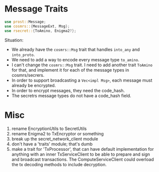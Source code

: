 # Message Traits

```rust
use prost::Message;
use cosmrs::{MessageExt, Msg};
use rsecret::{ToAmino, Enigma2?};
```

Situation:

- We already have the `cosmrs::Msg` trait that handles `into_any` and `into_proto`.
- We need to add a way to encode every message type `to_amino`.
- I can't change the `cosmrs::Msg` trait. I need to add another trait `ToAmino` for that, and implement it for each of the message types in cosmrs/secrers.
- In order to support broadcasting a `Vec<impl Msg>`, each message must already be encrypted.
- In order to encrypt messages, they need the code_hash.
- The secretrs message types do not have a code_hash field.

# Misc

1. rename EncryptionUtils to SecretUtils
2. rename Enigma2 to TxEncryptor or something
3. break up the secret_network_client module
4. don't have a 'traits' module; that's dumb
5. make a trait for 'TxProcessor', that can have default implementation for anything with an inner TxServiceClient to be able to prepare and sign and broadcast transactions. The ComputeServiceClient could overload the tx decoding methods to include decryption.
